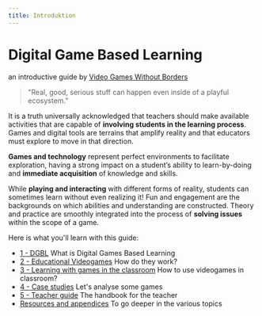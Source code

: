 ```yaml
---
title: Introduktion
---
```

# Digital Game Based Learning
an introductive guide by [Video Games Without Borders](https://vgwb.org)

> "Real, good, serious stuff can happen even inside of a playful ecosystem."

It is a truth universally acknowledged that teachers should make available activities that are capable of **involving students in the learning process**. Games and digital tools are terrains that amplify reality and that educators must explore to move in that direction.

**Games and technology** represent perfect environments to facilitate exploration, having a strong impact on a student’s ability to learn-by-doing and **immediate acquisition** of knowledge and skills.

While **playing and interacting** with different forms of reality, students can sometimes learn without even realizing it! Fun and engagement are the backgrounds on which abilities and understanding are constructed. Theory and practice are smoothly integrated into the process of **solving issues** within the scope of a game.

Here is what you'll learn with this guide:

- [1 - DGBL](10_dgbl.md)
  What is Digital Games Based Learning
- [2 - Educational Videogames](20_educational_videogames.md)
  How do they work?
- [3 - Learning with games in the classroom](30_learning.md)
  How to use videogames in classroom?
- [4 - Case studies](40_case_studies.md)
  Let's analyse some games
- [5 - Teacher guide](50_teacher_guide.md)
  The handbook for the teacher
- [Resources and appendices](dgbl/dgbl/resources/index.md)
  To go deeper in the various topics
